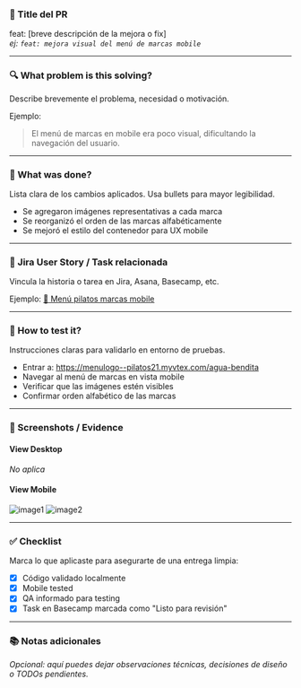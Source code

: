 ### 📌 Title del PR
feat: [breve descripción de la mejora o fix]  
_ej: `feat: mejora visual del menú de marcas mobile`_

---

### 🔍 What problem is this solving?
Describe brevemente el problema, necesidad o motivación.

Ejemplo:
> El menú de marcas en mobile era poco visual, dificultando la navegación del usuario.

---

### 🎯 What was done?
Lista clara de los cambios aplicados. Usa bullets para mayor legibilidad.

- Se agregaron imágenes representativas a cada marca
- Se reorganizó el orden de las marcas alfabéticamente
- Se mejoró el estilo del contenedor para UX mobile

---

### 🧩 Jira User Story / Task relacionada
Vincula la historia o tarea en Jira, Asana, Basecamp, etc.

Ejemplo:
[🔗 Menú pilatos marcas mobile](https://3.basecamp.com/5527305/buckets/36618530/todos/8236735103/edit?replace=true)

---

### 🧪 How to test it?
Instrucciones claras para validarlo en entorno de pruebas.

- Entrar a: https://menulogo--pilatos21.myvtex.com/agua-bendita
- Navegar al menú de marcas en vista mobile
- Verificar que las imágenes estén visibles
- Confirmar orden alfabético de las marcas

---

### 📸 Screenshots / Evidence

#### View Desktop
_No aplica_

#### View Mobile
![image1](https://github.com/user-attachments/assets/20f1e008-8b42-4c85-adfc-8bf1218450f6)
![image2](https://github.com/user-attachments/assets/c68a7f02-0b01-4834-8ba5-0ad5f0107635)

---

### ✅ Checklist
Marca lo que aplicaste para asegurarte de una entrega limpia:

- [x] Código validado localmente
- [x] Mobile tested
- [x] QA informado para testing
- [x] Task en Basecamp marcada como "Listo para revisión"

---

### 📚 Notas adicionales
_Opcional: aquí puedes dejar observaciones técnicas, decisiones de diseño o TODOs pendientes._
